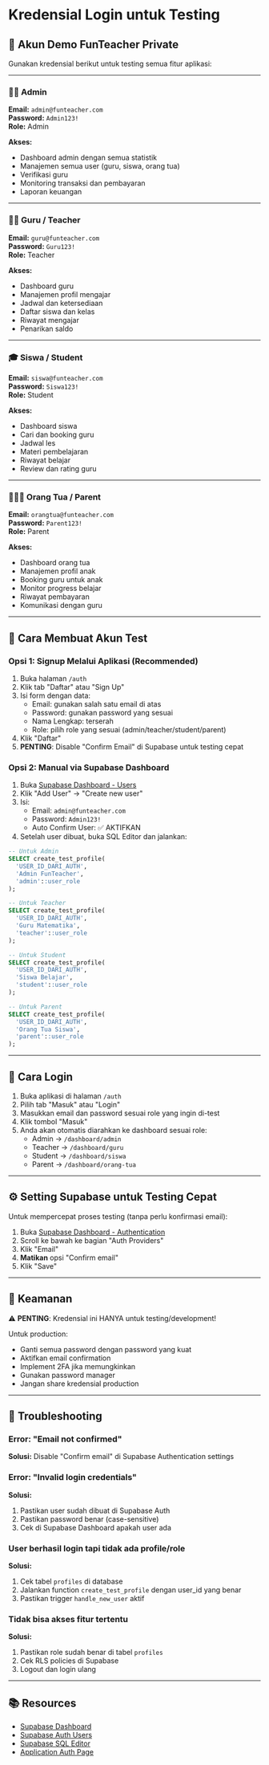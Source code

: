 # Kredensial Login untuk Testing

## 🔑 Akun Demo FunTeacher Private

Gunakan kredensial berikut untuk testing semua fitur aplikasi:

---

### 👨‍💼 Admin
**Email:** `admin@funteacher.com`  
**Password:** `Admin123!`  
**Role:** Admin

**Akses:**
- Dashboard admin dengan semua statistik
- Manajemen semua user (guru, siswa, orang tua)
- Verifikasi guru
- Monitoring transaksi dan pembayaran
- Laporan keuangan

---

### 👨‍🏫 Guru / Teacher
**Email:** `guru@funteacher.com`  
**Password:** `Guru123!`  
**Role:** Teacher

**Akses:**
- Dashboard guru
- Manajemen profil mengajar
- Jadwal dan ketersediaan
- Daftar siswa dan kelas
- Riwayat mengajar
- Penarikan saldo

---

### 🎓 Siswa / Student
**Email:** `siswa@funteacher.com`  
**Password:** `Siswa123!`  
**Role:** Student

**Akses:**
- Dashboard siswa
- Cari dan booking guru
- Jadwal les
- Materi pembelajaran
- Riwayat belajar
- Review dan rating guru

---

### 👨‍👩‍👧 Orang Tua / Parent
**Email:** `orangtua@funteacher.com`  
**Password:** `Parent123!`  
**Role:** Parent

**Akses:**
- Dashboard orang tua
- Manajemen profil anak
- Booking guru untuk anak
- Monitor progress belajar
- Riwayat pembayaran
- Komunikasi dengan guru

---

## 📝 Cara Membuat Akun Test

### Opsi 1: Signup Melalui Aplikasi (Recommended)
1. Buka halaman `/auth`
2. Klik tab "Daftar" atau "Sign Up"
3. Isi form dengan data:
   - Email: gunakan salah satu email di atas
   - Password: gunakan password yang sesuai
   - Nama Lengkap: terserah
   - Role: pilih role yang sesuai (admin/teacher/student/parent)
4. Klik "Daftar"
5. **PENTING**: Disable "Confirm Email" di Supabase untuk testing cepat

### Opsi 2: Manual via Supabase Dashboard
1. Buka [Supabase Dashboard - Users](https://supabase.com/dashboard/project/ehndglybcayryosyipet/auth/users)
2. Klik "Add User" → "Create new user"
3. Isi:
   - Email: `admin@funteacher.com`
   - Password: `Admin123!`
   - Auto Confirm User: ✅ AKTIFKAN
4. Setelah user dibuat, buka SQL Editor dan jalankan:

```sql
-- Untuk Admin
SELECT create_test_profile(
  'USER_ID_DARI_AUTH', 
  'Admin FunTeacher', 
  'admin'::user_role
);

-- Untuk Teacher
SELECT create_test_profile(
  'USER_ID_DARI_AUTH', 
  'Guru Matematika', 
  'teacher'::user_role
);

-- Untuk Student
SELECT create_test_profile(
  'USER_ID_DARI_AUTH', 
  'Siswa Belajar', 
  'student'::user_role
);

-- Untuk Parent
SELECT create_test_profile(
  'USER_ID_DARI_AUTH', 
  'Orang Tua Siswa', 
  'parent'::user_role
);
```

---

## 🚀 Cara Login

1. Buka aplikasi di halaman `/auth`
2. Pilih tab "Masuk" atau "Login"
3. Masukkan email dan password sesuai role yang ingin di-test
4. Klik tombol "Masuk"
5. Anda akan otomatis diarahkan ke dashboard sesuai role:
   - Admin → `/dashboard/admin`
   - Teacher → `/dashboard/guru`
   - Student → `/dashboard/siswa`
   - Parent → `/dashboard/orang-tua`

---

## ⚙️ Setting Supabase untuk Testing Cepat

Untuk mempercepat proses testing (tanpa perlu konfirmasi email):

1. Buka [Supabase Dashboard - Authentication](https://supabase.com/dashboard/project/ehndglybcayryosyipet/auth/providers)
2. Scroll ke bawah ke bagian "Auth Providers"
3. Klik "Email"
4. **Matikan** opsi "Confirm email"
5. Klik "Save"

---

## 🔐 Keamanan

⚠️ **PENTING**: Kredensial ini HANYA untuk testing/development!

Untuk production:
- Ganti semua password dengan password yang kuat
- Aktifkan email confirmation
- Implement 2FA jika memungkinkan
- Gunakan password manager
- Jangan share kredensial production

---

## 🐛 Troubleshooting

### Error: "Email not confirmed"
**Solusi:** Disable "Confirm email" di Supabase Authentication settings

### Error: "Invalid login credentials"
**Solusi:** 
1. Pastikan user sudah dibuat di Supabase Auth
2. Pastikan password benar (case-sensitive)
3. Cek di Supabase Dashboard apakah user ada

### User berhasil login tapi tidak ada profile/role
**Solusi:**
1. Cek tabel `profiles` di database
2. Jalankan function `create_test_profile` dengan user_id yang benar
3. Pastikan trigger `handle_new_user` aktif

### Tidak bisa akses fitur tertentu
**Solusi:**
1. Pastikan role sudah benar di tabel `profiles`
2. Cek RLS policies di Supabase
3. Logout dan login ulang

---

## 📚 Resources

- [Supabase Dashboard](https://supabase.com/dashboard/project/ehndglybcayryosyipet)
- [Supabase Auth Users](https://supabase.com/dashboard/project/ehndglybcayryosyipet/auth/users)
- [Supabase SQL Editor](https://supabase.com/dashboard/project/ehndglybcayryosyipet/sql/new)
- [Application Auth Page](https://preview--les-pintar-hub.lovable.app/auth)
